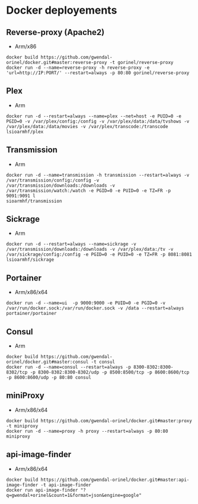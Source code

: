# Docker deployements

## Reverse-proxy (Apache2)
- Arm/x86
```
docker build https://github.com/gwendal-orinel/docker.git#master:reverse-proxy -t gorinel/reverse-proxy
docker run -d --name=reverse-proxy -h reverse-proxy -e 'url=http://IP:PORT/' --restart=always -p 80:80 gorinel/reverse-proxy
```

## Plex
- Arm
```
docker run -d --restart=always --name=plex --net=host -e PUID=0 -e PGID=0 -v /var/plex/config:/config -v /var/plex/data:/data/tvshows -v /var/plex/data:/data/movies -v /var/plex/transcode:/transcode lsioarmhf/plex
```

## Transmission
- Arm
```
docker run -d --name=transmission -h transmission --restart=always -v /var/transmission/config:/config -v /var/transmission/downloads:/downloads -v /var/transmission/watch:/watch -e PGID=0 -e PUID=0 -e TZ=FR -p 9091:9091 l
sioarmhf/transmission
```

## Sickrage
- Arm
```
docker run -d --restart=always --name=sickrage -v /var/transmission/downloads:/downloads -v /var/plex/data:/tv -v /var/sickrage/config:/config -e PGID=0 -e PUID=0 -e TZ=FR -p 8081:8081 lsioarmhf/sickrage
```

## Portainer
- Arm/x86/x64
```
docker run -d --name=ui  -p 9000:9000 -e PUID=0 -e PGID=0 -v /var/run/docker.sock:/var/run/docker.sock -v /data --restart=always portainer/portainer
```

## Consul
- Arm
```
docker build https://github.com/gwendal-orinel/docker.git#master:consul -t consul
docker run -d --name=consul --restart=always -p 8300-8302:8300-8302/tcp -p 8300-8302:8300-8302/udp -p 8500:8500/tcp -p 8600:8600/tcp -p 8600:8600/udp -p 80:80 consul
```

## miniProxy
- Arm/x86/x64
```
docker build https://github.com/gwendal-orinel/docker.git#master:proxy -t miniproxy
docker run -d --name=proxy -h proxy --restart=always -p 80:80 miniproxy
```

## api-image-finder
- Arm/x86/x64
```
docker build https://github.com/gwendal-orinel/docker.git#master:api-image-finder -t api-image-finder
docker run api-image-finder "?q=gwendal+orinel&count=1&format=json&engine=google"
```

